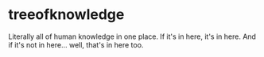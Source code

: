 # treeofknowledge
Literally all of human knowledge in one place. If it's in here, it's in here. And if it's not in here... well, that's in here too.
